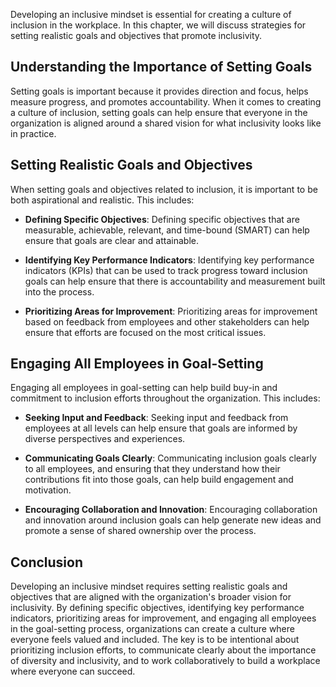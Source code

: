 
Developing an inclusive mindset is essential for creating a culture of inclusion in the workplace. In this chapter, we will discuss strategies for setting realistic goals and objectives that promote inclusivity.

Understanding the Importance of Setting Goals
---------------------------------------------

Setting goals is important because it provides direction and focus, helps measure progress, and promotes accountability. When it comes to creating a culture of inclusion, setting goals can help ensure that everyone in the organization is aligned around a shared vision for what inclusivity looks like in practice.

Setting Realistic Goals and Objectives
--------------------------------------

When setting goals and objectives related to inclusion, it is important to be both aspirational and realistic. This includes:

* **Defining Specific Objectives**: Defining specific objectives that are measurable, achievable, relevant, and time-bound (SMART) can help ensure that goals are clear and attainable.

* **Identifying Key Performance Indicators**: Identifying key performance indicators (KPIs) that can be used to track progress toward inclusion goals can help ensure that there is accountability and measurement built into the process.

* **Prioritizing Areas for Improvement**: Prioritizing areas for improvement based on feedback from employees and other stakeholders can help ensure that efforts are focused on the most critical issues.

Engaging All Employees in Goal-Setting
--------------------------------------

Engaging all employees in goal-setting can help build buy-in and commitment to inclusion efforts throughout the organization. This includes:

* **Seeking Input and Feedback**: Seeking input and feedback from employees at all levels can help ensure that goals are informed by diverse perspectives and experiences.

* **Communicating Goals Clearly**: Communicating inclusion goals clearly to all employees, and ensuring that they understand how their contributions fit into those goals, can help build engagement and motivation.

* **Encouraging Collaboration and Innovation**: Encouraging collaboration and innovation around inclusion goals can help generate new ideas and promote a sense of shared ownership over the process.

Conclusion
----------

Developing an inclusive mindset requires setting realistic goals and objectives that are aligned with the organization's broader vision for inclusivity. By defining specific objectives, identifying key performance indicators, prioritizing areas for improvement, and engaging all employees in the goal-setting process, organizations can create a culture where everyone feels valued and included. The key is to be intentional about prioritizing inclusion efforts, to communicate clearly about the importance of diversity and inclusivity, and to work collaboratively to build a workplace where everyone can succeed.
